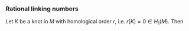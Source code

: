 ### Rational linking numbers

Let $K$ be a knot in $M$ with homological order $r$, i.e. $r[K] = 0 \in H_1(M)$. Then
<!--stackedit_data:
eyJoaXN0b3J5IjpbLTM5MTM2MDAxNSwzMjU4MjY3OTBdfQ==
-->
